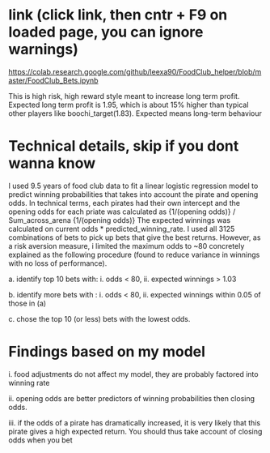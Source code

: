 # link (click link, then cntr + F9 on loaded page, you can ignore warnings)
https://colab.research.google.com/github/leexa90/FoodClub_helper/blob/master/FoodClub_Bets.ipynb

This is high risk, high reward style meant to increase long term profit. Expected long term profit is 1.95, which is about 15% higher than typical other players like boochi_target(1.83). Expected means long-term behaviour

# Technical details, skip if you dont wanna know
I used 9.5 years of food club data to fit a linear logistic regression model to predict winning probabilities that takes into account the pirate and opening odds. In technical terms, each pirates had their own intercept and the opening odds for each priate was calculated as {1/(opening odds)} / Sum_across_arena {1/(opening odds)}  The expected winnings was calculated on current odds * predicted_winning_rate. I used all 3125 combinations of bets to pick up bets that give the best returns. However, as a risk aversion measure, i limited the maximum odds to ~80 concretely explained as the following procedure (found to reduce variance in winnings with no loss of performance).

a. identify top 10 bets with: i. odds < 80, ii. expected winnings > 1.03

b. identify more bets with : i. odds  < 80, ii. expected winnings within 0.05 of those in (a)

c. chose the top 10 (or less) bets with the lowest odds. 

# Findings based on my model
i. food adjustments do not affect my model, they are probably factored into winning rate

ii. opening odds are better predictors of winning probabilities then closing odds. 

iii. if the odds of a pirate has dramatically increased, it is very likely that this pirate gives a high expected return. You should thus take account of closing odds when you bet

